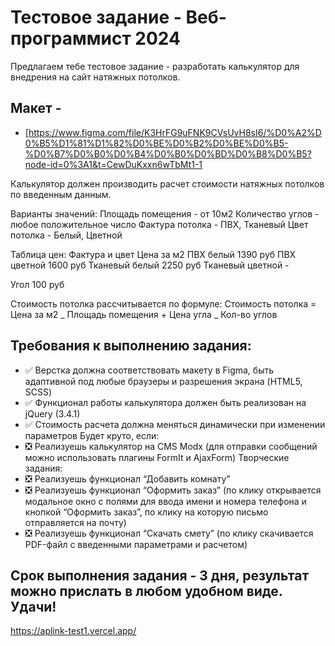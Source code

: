 # Тестовое задание - Веб-программист 2024

Предлагаем тебе тестовое задание - разработать калькулятор для внедрения на сайт натяжных потолков.

## Макет -

-   [https://www.figma.com/file/K3HrFG9uFNK9CVsUvH8sI6/%D0%A2%D0%B5%D1%81%D1%82%D0%BE%D0%B2%D0%BE%D0%B5-%D0%B7%D0%B0%D0%B4%D0%B0%D0%BD%D0%B8%D0%B5?node-id=0%3A1&t=CewDuKxxn6wTbMt1-1

Калькулятор должен производить расчет стоимости натяжных потолков по введенным данным.

Варианты значений:
Площадь помещения - от 10м2
Количество углов - любое положительное число
Фактура потолка - ПВХ, Тканевый
Цвет потолка - Белый, Цветной

Таблица цен:
Фактура и цвет Цена за м2
ПВХ белый 1390 руб
ПВХ цветной 1600 руб
Тканевый белый 2250 руб
Тканевый цветной -

Угол 100 руб

Стоимость потолка рассчитывается по формуле:
Стоимость потолка = Цена за м2 _ Площадь помещения + Цена угла _ Кол-во углов

## Требования к выполнению задания:

-   :white_check_mark: Верстка должна соответствовать макету в Figma, быть адаптивной под любые браузеры и разрешения экрана (HTML5, SCSS)
-   :white_check_mark: Функционал работы калькулятора должен быть реализован на jQuery (3.4.1)
-   :white_check_mark: Стоимость расчета должна меняться динамически при изменении параметров
    Будет круто, если:
-   :negative_squared_cross_mark: Реализуешь калькулятор на CMS Modx (для отправки сообщений можно использовать плагины FormIt и AjaxForm)
    Творческие задания:
-   :negative_squared_cross_mark: Реализуешь функционал “Добавить комнату”
-   :negative_squared_cross_mark: Реализуешь функционал “Оформить заказ” (по клику открывается модальное окно с полями для ввода имени и номера телефона и кнопкой “Оформить заказ”, по клику на которую письмо отправляется на почту)
-   :negative_squared_cross_mark: Реализуешь функционал “Скачать смету” (по клику скачивается PDF-файл с введенными параметрами и расчетом)

## Срок выполнения задания - 3 дня, результат можно прислать в любом удобном виде. Удачи!

https://aplink-test1.vercel.app/
